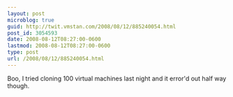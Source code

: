 ```yaml
---
layout: post
microblog: true
guid: http://twit.vmstan.com/2008/08/12/885240054.html
post_id: 3054593
date: 2008-08-12T08:27:00-0600
lastmod: 2008-08-12T08:27:00-0600
type: post
url: /2008/08/12/885240054.html
---
```

Boo, I tried cloning 100 virtual machines last night and it error'd out half way though.
